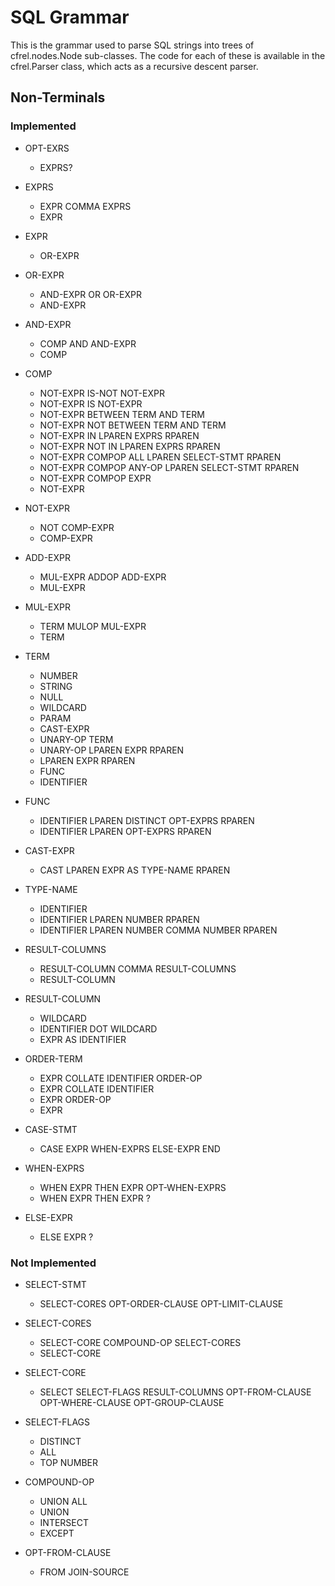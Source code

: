 # SQL Grammar

This is the grammar used to parse SQL strings into trees of cfrel.nodes.Node sub-classes. The code for each of these is available in the cfrel.Parser class, which acts as a recursive descent parser.

## Non-Terminals

### Implemented

* OPT-EXRS
	* EXPRS?

* EXPRS
	* EXPR COMMA EXPRS
	* EXPR

* EXPR
	* OR-EXPR

* OR-EXPR
	* AND-EXPR OR OR-EXPR
	* AND-EXPR

* AND-EXPR
	* COMP AND AND-EXPR
	* COMP

* COMP
	* NOT-EXPR IS-NOT NOT-EXPR
	* NOT-EXPR IS NOT-EXPR
	* NOT-EXPR BETWEEN TERM AND TERM
	* NOT-EXPR NOT BETWEEN TERM AND TERM
	* NOT-EXPR IN LPAREN EXPRS RPAREN
	* NOT-EXPR NOT IN LPAREN EXPRS RPAREN
	* NOT-EXPR COMPOP ALL LPAREN SELECT-STMT RPAREN
	* NOT-EXPR COMPOP ANY-OP LPAREN SELECT-STMT RPAREN
	* NOT-EXPR COMPOP EXPR
	* NOT-EXPR
	
* NOT-EXPR
	* NOT COMP-EXPR
	* COMP-EXPR

* ADD-EXPR
	* MUL-EXPR ADDOP ADD-EXPR
	* MUL-EXPR

* MUL-EXPR
	* TERM MULOP MUL-EXPR
	* TERM

* TERM
	* NUMBER
	* STRING
	* NULL
	* WILDCARD
	* PARAM
	* CAST-EXPR
	* UNARY-OP TERM
	* UNARY-OP LPAREN EXPR RPAREN
	* LPAREN EXPR RPAREN
	* FUNC
	* IDENTIFIER

* FUNC
	* IDENTIFIER LPAREN DISTINCT OPT-EXPRS RPAREN
	* IDENTIFIER LPAREN OPT-EXPRS RPAREN

* CAST-EXPR
	* CAST LPAREN EXPR AS TYPE-NAME RPAREN

* TYPE-NAME
	* IDENTIFIER
	* IDENTIFIER LPAREN NUMBER RPAREN
	* IDENTIFIER LPAREN NUMBER COMMA NUMBER RPAREN
	
* RESULT-COLUMNS
	* RESULT-COLUMN COMMA RESULT-COLUMNS
	* RESULT-COLUMN

* RESULT-COLUMN
	* WILDCARD
	* IDENTIFIER DOT WILDCARD
	* EXPR AS IDENTIFIER

* ORDER-TERM
	* EXPR COLLATE IDENTIFIER ORDER-OP
	* EXPR COLLATE IDENTIFIER
	* EXPR ORDER-OP
	* EXPR
	
* CASE-STMT
	* CASE EXPR WHEN-EXPRS ELSE-EXPR END
	
* WHEN-EXPRS
	* WHEN EXPR THEN EXPR OPT-WHEN-EXPRS
	* WHEN EXPR THEN EXPR ?

* ELSE-EXPR
	* ELSE EXPR ?
	
### Not Implemented
	
* SELECT-STMT
	* SELECT-CORES OPT-ORDER-CLAUSE OPT-LIMIT-CLAUSE
	
* SELECT-CORES
	* SELECT-CORE COMPOUND-OP SELECT-CORES
	* SELECT-CORE
	
* SELECT-CORE
	* SELECT SELECT-FLAGS RESULT-COLUMNS OPT-FROM-CLAUSE OPT-WHERE-CLAUSE OPT-GROUP-CLAUSE
	
* SELECT-FLAGS
	* DISTINCT
	* ALL
	* TOP NUMBER
	
* COMPOUND-OP
	* UNION ALL
	* UNION
	* INTERSECT
	* EXCEPT

* OPT-FROM-CLAUSE
	* FROM JOIN-SOURCE
